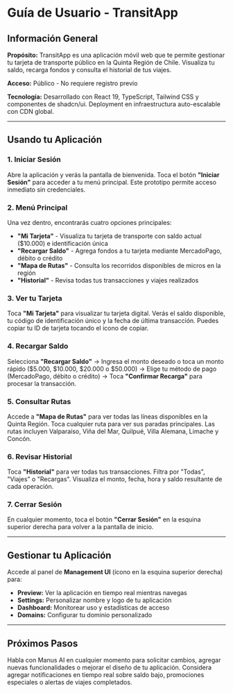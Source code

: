 # Guía de Usuario - TransitApp

## Información General

**Propósito:** TransitApp es una aplicación móvil web que te permite gestionar tu tarjeta de transporte público en la Quinta Región de Chile. Visualiza tu saldo, recarga fondos y consulta el historial de tus viajes.

**Acceso:** Público - No requiere registro previo

**Tecnología:** Desarrollado con React 19, TypeScript, Tailwind CSS y componentes de shadcn/ui. Deployment en infraestructura auto-escalable con CDN global.

---

## Usando tu Aplicación

### 1. Iniciar Sesión

Abre la aplicación y verás la pantalla de bienvenida. Toca el botón **"Iniciar Sesión"** para acceder a tu menú principal. Este prototipo permite acceso inmediato sin credenciales.

### 2. Menú Principal

Una vez dentro, encontrarás cuatro opciones principales:

- **"Mi Tarjeta"** - Visualiza tu tarjeta de transporte con saldo actual ($10.000) e identificación única
- **"Recargar Saldo"** - Agrega fondos a tu tarjeta mediante MercadoPago, débito o crédito
- **"Mapa de Rutas"** - Consulta los recorridos disponibles de micros en la región
- **"Historial"** - Revisa todas tus transacciones y viajes realizados

### 3. Ver tu Tarjeta

Toca **"Mi Tarjeta"** para visualizar tu tarjeta digital. Verás el saldo disponible, tu código de identificación único y la fecha de última transacción. Puedes copiar tu ID de tarjeta tocando el icono de copiar.

### 4. Recargar Saldo

Selecciona **"Recargar Saldo"** → Ingresa el monto deseado o toca un monto rápido ($5.000, $10.000, $20.000 o $50.000) → Elige tu método de pago (MercadoPago, débito o crédito) → Toca **"Confirmar Recarga"** para procesar la transacción.

### 5. Consultar Rutas

Accede a **"Mapa de Rutas"** para ver todas las líneas disponibles en la Quinta Región. Toca cualquier ruta para ver sus paradas principales. Las rutas incluyen Valparaíso, Viña del Mar, Quilpué, Villa Alemana, Limache y Concón.

### 6. Revisar Historial

Toca **"Historial"** para ver todas tus transacciones. Filtra por "Todas", "Viajes" o "Recargas". Visualiza el monto, fecha, hora y saldo resultante de cada operación.

### 7. Cerrar Sesión

En cualquier momento, toca el botón **"Cerrar Sesión"** en la esquina superior derecha para volver a la pantalla de inicio.

---

## Gestionar tu Aplicación

Accede al panel de **Management UI** (ícono en la esquina superior derecha) para:

- **Preview:** Ver la aplicación en tiempo real mientras navegas
- **Settings:** Personalizar nombre y logo de tu aplicación
- **Dashboard:** Monitorear uso y estadísticas de acceso
- **Domains:** Configurar tu dominio personalizado

---

## Próximos Pasos

Habla con Manus AI en cualquier momento para solicitar cambios, agregar nuevas funcionalidades o mejorar el diseño de tu aplicación. Considera agregar notificaciones en tiempo real sobre saldo bajo, promociones especiales o alertas de viajes completados.

